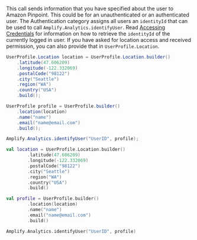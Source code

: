 This call sends information that you have specified about the user to Amazon Pinpoint. This could be for an unauthenticated or an authenticated user. The Authentication category assigns all users an `identityId` that can be used to call `Amplify.Analytics.identifyUser`. Read [Accessing Credentials]('~/lib/auth/access_credentials.md') for information on how to retrieve the `identityId` of the currently logged in user. If you have asked for location access and received permission, you can also provide that in `UserProfile.Location`.

<amplify-block-switcher>
<amplify-block name="Java">

```java
UserProfile.Location location = UserProfile.Location.builder()
    .latitude(47.606209)
    .longitude(-122.332069)
    .postalCode("98122")
    .city("Seattle")
    .region("WA")
    .country("USA")
    .build();

UserProfile profile = UserProfile.builder()
    .location(location)
    .name("name")
    .email("name@email.com")
    .build();

Amplify.Analytics.identifyUser("UserID", profile);
```

</amplify-block>
<amplify-block name="Kotlin">

```kotlin
val location = UserProfile.Location.builder()
        .latitude(47.606209)
        .longitude(-122.332069)
        .postalCode("98122")
        .city("Seattle")
        .region("WA")
        .country("USA")
        .build()

val profile = UserProfile.builder()
        .location(location)
        .name("name")
        .email("name@email.com")
        .build()

Amplify.Analytics.identifyUser("UserID", profile)
```

</amplify-block>
</amplify-block-switcher>

